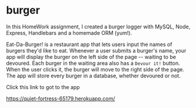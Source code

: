# burger

In this HomeWork assignment, I created a burger logger with MySQL, Node, Express, Handlebars and a homemade ORM (yum!). 

Eat-Da-Burger! is a restaurant app that lets users input the names of burgers they'd like to eat.
Whenever a user submits a burger's name, your app will display the burger on the left side of the page -- waiting to be devoured.  Each burger in the waiting area also has a `Devour it!` button. When the user clicks it, the burger will move to the right side of the page.  The app will store every burger in a database, whether devoured or not.


Click this link to got to the app

https://quiet-fortress-65179.herokuapp.com/

